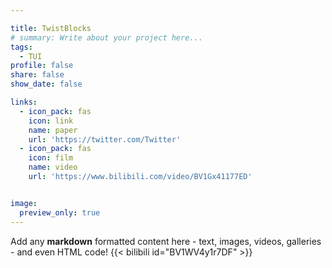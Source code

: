 ```yaml
---

title: TwistBlocks 
# summary: Write about your project here...
tags:
  - TUI
profile: false
share: false
show_date: false

links:
  - icon_pack: fas
    icon: link
    name: paper
    url: 'https://twitter.com/Twitter'
  - icon_pack: fas
    icon: film
    name: video
    url: 'https://www.bilibili.com/video/BV1Gx41177ED'


image: 
  preview_only: true
---
```

Add any **markdown** formatted content here - text, images, videos, galleries - and even HTML code!
{{< bilibili id="BV1WV4y1r7DF" >}}